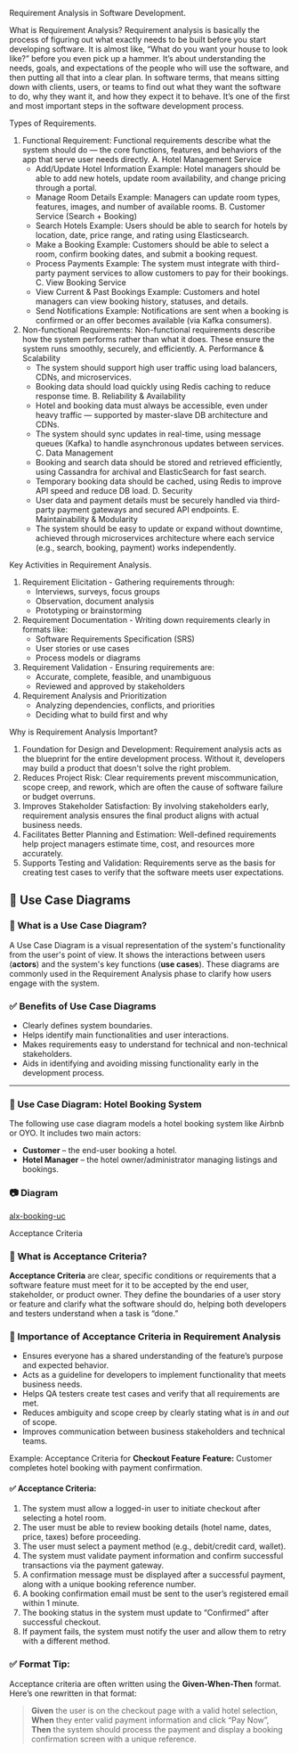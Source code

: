 Requirement Analysis in Software Development.

What is Requirement Analysis?
Requirement analysis is basically the process of figuring out what exactly needs to be built before you start developing software. It is almost like, “What do you want your house to look like?” before you even pick up a hammer. It’s about understanding the needs, goals, and expectations of the people who will use the software, and then putting all that into a clear plan. In software terms, that means sitting down with clients, users, or teams to find out what they want the software to do, why they want it, and how they expect it to behave. It’s one of the first and most important steps in the software development process.

Types of Requirements.
1. Functional Requirement:
      Functional requirements describe what the system should do — the core functions, features, and behaviors of the app that serve user needs directly.
   A. Hotel Management Service
      - Add/Update Hotel Information
         Example: Hotel managers should be able to add new hotels, update room availability, and change pricing through a portal.
      - Manage Room Details
         Example: Managers can update room types, features, images, and number of available rooms.
   B. Customer Service (Search + Booking)
      - Search Hotels
         Example: Users should be able to search for hotels by location, date, price range, and rating using Elasticsearch.
      - Make a Booking
         Example: Customers should be able to select a room, confirm booking dates, and submit a booking request.
      - Process Payments
        Example: The system must integrate with third-party payment services to allow customers to pay for their bookings.
   C. View Booking Service
      - View Current & Past Bookings
         Example: Customers and hotel managers can view booking history, statuses, and details.
      - Send Notifications
         Example: Notifications are sent when a booking is confirmed or an offer becomes available (via Kafka consumers).
2. Non-functional Requirements:
      Non-functional requirements describe how the system performs rather than what it does. These ensure the system runs smoothly, securely, and efficiently.
   A. Performance & Scalability
      - The system should support high user traffic using load balancers, CDNs, and microservices.
      - Booking data should load quickly using Redis caching to reduce response time.
   B. Reliability & Availability
      - Hotel and booking data must always be accessible, even under heavy traffic — supported by master-slave DB architecture and CDNs.
      - The system should sync updates in real-time, using message queues (Kafka) to handle asynchronous updates between services.
   C. Data Management
      - Booking and search data should be stored and retrieved efficiently, using Cassandra for archival and ElasticSearch for fast search.
      - Temporary booking data should be cached, using Redis to improve API speed and reduce DB load.
   D. Security
      - User data and payment details must be securely handled via third-party payment gateways and secured API endpoints.
   E. Maintainability & Modularity
      - The system should be easy to update or expand without downtime, achieved through microservices architecture where each service (e.g., search, booking, payment) works       independently.

Key Activities in Requirement Analysis.
1. Requirement Elicitation - Gathering requirements through:
    * Interviews, surveys, focus groups
    * Observation, document analysis
    * Prototyping or brainstorming
2. Requirement Documentation - Writing down requirements clearly in formats like:
    * Software Requirements Specification (SRS)
    * User stories or use cases
    * Process models or diagrams
3. Requirement Validation - Ensuring requirements are:
    * Accurate, complete, feasible, and unambiguous
    * Reviewed and approved by stakeholders
4. Requirement Analysis and Prioritization
    * Analyzing dependencies, conflicts, and priorities
    * Deciding what to build first and why

Why is Requirement Analysis Important?
1. Foundation for Design and Development: Requirement analysis acts as the blueprint for the entire development process. Without it, developers may build a product that doesn't solve the right problem.
2. Reduces Project Risk: Clear requirements prevent miscommunication, scope creep, and rework, which are often the cause of software failure or budget overruns.
3. Improves Stakeholder Satisfaction: By involving stakeholders early, requirement analysis ensures the final product aligns with actual business needs.
4. Facilitates Better Planning and Estimation: Well-defined requirements help project managers estimate time, cost, and resources more accurately.
5. Supports Testing and Validation: Requirements serve as the basis for creating test cases to verify that the software meets user expectations.

## 📌 Use Case Diagrams

### 🧾 What is a Use Case Diagram?

A Use Case Diagram is a visual representation of the system's functionality from the user's point of view. It shows the interactions between users (**actors**) and the system's key functions (**use cases**). These diagrams are commonly used in the Requirement Analysis phase to clarify how users engage with the system.

### ✅ Benefits of Use Case Diagrams

- Clearly defines system boundaries.
- Helps identify main functionalities and user interactions.
- Makes requirements easy to understand for technical and non-technical stakeholders.
- Aids in identifying and avoiding missing functionality early in the development process.

---

### 🏨 Use Case Diagram: Hotel Booking System

The following use case diagram models a hotel booking system like Airbnb or OYO. It includes two main actors:

- **Customer** – the end-user booking a hotel.
- **Hotel Manager** – the hotel owner/administrator managing listings and bookings.

### 📷 Diagram
[alx-booking-uc](https://github.com/user-attachments/assets/34b87386-58c6-4bff-a19a-1974392cb0bb)



Acceptance Criteria
### 📌 What is Acceptance Criteria?
**Acceptance Criteria** are clear, specific conditions or requirements that a software feature must meet for it to be accepted by the end user, stakeholder, or product owner. They define the boundaries of a user story or feature and clarify what the software should do, helping both developers and testers understand when a task is “done.”
### 🎯 Importance of Acceptance Criteria in Requirement Analysis
- Ensures everyone has a shared understanding of the feature’s purpose and expected behavior.
- Acts as a guideline for developers to implement functionality that meets business needs.
- Helps QA testers create test cases and verify that all requirements are met.
- Reduces ambiguity and scope creep by clearly stating what is *in* and *out* of scope.
- Improves communication between business stakeholders and technical teams.

Example: Acceptance Criteria for **Checkout Feature**
**Feature:** Customer completes hotel booking with payment confirmation.
#### ✅ Acceptance Criteria:
1. The system must allow a logged-in user to initiate checkout after selecting a hotel room.
2. The user must be able to review booking details (hotel name, dates, price, taxes) before proceeding.
3. The user must select a payment method (e.g., debit/credit card, wallet).
4. The system must validate payment information and confirm successful transactions via the payment gateway.
5. A confirmation message must be displayed after a successful payment, along with a unique booking reference number.
6. A booking confirmation email must be sent to the user’s registered email within 1 minute.
7. The booking status in the system must update to “Confirmed” after successful checkout.
8. If payment fails, the system must notify the user and allow them to retry with a different method.
### ✅ Format Tip:
Acceptance criteria are often written using the **Given-When-Then** format. Here’s one rewritten in that format:
> **Given** the user is on the checkout page with a valid hotel selection,  
> **When** they enter valid payment information and click “Pay Now”,  
> **Then** the system should process the payment and display a booking confirmation screen with a unique reference.


